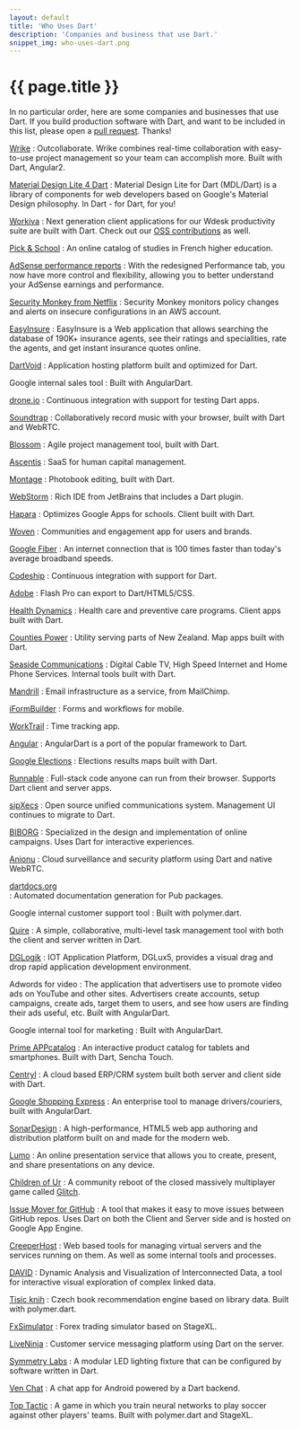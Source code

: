 ```yaml
---
layout: default
title: 'Who Uses Dart'
description: 'Companies and business that use Dart.'
snippet_img: who-uses-dart.png
---
```


# {{ page.title }}

In no particular order, here are some companies and businesses that use Dart.
If you build production software with Dart, and want
to be included in this list, please open a
[pull request](https://github.com/dart-lang/www.dartlang.org/blob/master/src/site/community/who-uses-dart.markdown). Thanks!

[Wrike](https://www.wrike.com/)
: Outcollaborate. Wrike combines real-time collaboration with easy-to-use project management so your team can accomplish more.
  Built with Dart, Angular2.

[Material Design Lite 4 Dart](http://www.material-design-lite.pub/)
: Material Design Lite for Dart (MDL/Dart) is a library of components for web developers based on Google's Material Design philosophy.
In Dart - for Dart, for you!

[Workiva](https://www.workiva.com/)
: Next generation client applications for our Wdesk productivity suite are built with Dart. Check out our [OSS contributions](https://pub.dartlang.org/search?q=workiva) as well.

[Pick & School](https://www.picknschool.com)
: An online catalog of studies in French higher education.

[AdSense performance reports](http://adsense.blogspot.co.uk/2015/04/new-adsense-performance-reports.html)
: With the redesigned Performance tab, you now have more control and flexibility, allowing you to better understand your AdSense earnings and performance.

[Security Monkey from Netflix](https://github.com/Netflix/security_monkey)
: Security Monkey monitors policy changes and alerts on insecure configurations in an AWS account.

[EasyInsure](https://www.easy.insure)
: EasyInsure is a Web application that allows searching the database of 190K+ insurance agents, see their ratings and specialities, rate the agents, and get instant insurance quotes online.

[DartVoid](http://www.dartvoid.com)
: Application hosting platform built and optimized for Dart. 

Google internal sales tool
: Built with AngularDart.

[drone.io](http://drone.io)
: Continuous integration with support for testing Dart apps.

[Soundtrap](https://www.soundtrap.com/)
: Collaboratively record music with your browser, built with Dart and WebRTC.

[Blossom](https://www.blossom.io/)
: Agile project management tool, built with Dart.

[Ascentis](http://www.ascentis.com/)
: SaaS for human capital management.

[Montage](http://www.montagebook.com/)
: Photobook editing, built with Dart.

[WebStorm](http://blog.jetbrains.com/webstorm/2013/11/webstorm-7-0-2-is-available/)
: Rich IDE from JetBrains that includes a Dart plugin.

[Hapara](http://hapara.com/)
: Optimizes Google Apps for schools. Client built with Dart.

[Woven](http://www.woven.org/)
: Communities and engagement app for users and brands.

[Google Fiber](https://fiber.google.com/about/)
: An internet connection that is 100 times faster than
  today's average broadband speeds.

[Codeship](https://www.codeship.io/)
: Continuous integration with support for Dart.

[Adobe](http://blogs.adobe.com/flashpro/2013/05/16/toolkit-for-dart-flash-pro/)
: Flash Pro can export to Dart/HTML5/CSS.

[Health Dynamics](http://www.healthdynamics.com/)
: Health care and preventive care programs. Client apps built with Dart.

[Counties Power](http://www.countiespower.com/)
: Utility serving parts of New Zealand. Map apps built with Dart.

[Seaside Communications](http://www.seaside.ns.ca/)
: Digital Cable TV, High Speed Internet and Home Phone Services. Internal
  tools built with Dart.

[Mandrill](http://mandrill.com/)
: Email infrastructure as a service, from MailChimp.

[iFormBuilder](https://www.iformbuilder.com/)
: Forms and workflows for mobile.

[WorkTrail](https://worktrail.net)
: Time tracking app.

[Angular](https://github.com/angular/angular.dart)
: AngularDart is a port of the popular framework to Dart.

[Google Elections](http://news.dartlang.org/2013/09/googles-german-election-map-powered-by.html)
: Elections results maps built with Dart.

[Runnable](http://runnable.com)
: Full-stack code anyone can run from their browser. Supports Dart client
  and server apps.
  
[sipXecs](http://sipfoundry.org)
: Open source unified communications system. Management UI continues to migrate
  to Dart.

[BIBORG](http://www.biborg.com/)
: Specialized in the design and implementation of online campaigns. Uses
  Dart for interactive experiences.

[Anionu](https://anionu.com)
: Cloud surveillance and security platform using Dart and native WebRTC.
  
[dartdocs.org](http://www.dartdocs.org)  
: Automated documentation generation for Pub packages.

Google internal customer support tool
: Built with polymer.dart.

[Quire](https://quire.io/)
: A simple, collaborative, multi-level task management tool with both the client and server written in Dart.

[DGLogik](http://www.dglogik.com/)
: IOT Application Platform, DGLux5, provides a visual drag and drop rapid application development environment.

Adwords for video
: The application that advertisers use to promote video ads on YouTube
  and other sites. Advertisers create accounts, setup campaigns, create ads,
  target them to users, and see how users are finding their ads useful, etc.
  Built with AngularDart.

Google internal tool for marketing
: Built with AngularDart.

[Prime APPcatalog](http://www.primeapp.it/en)
: An interactive product catalog for tablets and smartphones. Built with Dart, Sencha Touch.

[Centryl](http://www.centryl.com)
: A cloud based ERP/CRM system built both server and client side with Dart. 

[Google Shopping Express](https://www.google.com/shopping/express/)
: An enterprise tool to manage drivers/couriers, built with AngularDart.

[SonarDesign](http://www.sonardesign.com)
: A high-performance, HTML5 web app authoring and distribution platform built on and made for the modern web.

[Lumo](http://lumo.sonardesign.com)
: An online presentation service that allows you to create, present, and share presentations on any device.

[Children of Ur](http://www.childrenofur.com/)
: A community reboot of the closed massively multiplayer game called [Glitch](http://glitchthegame.com).

[Issue Mover for GitHub](https://github-issue-mover.appspot.com/)
: A tool that makes it easy to move issues between GitHub repos. Uses Dart on both the Client and Server side and is hosted on Google App Engine.

[CreeperHost](http://www.creeperhost.net/)
: Web based tools for managing virtual servers and the services running on them. As well as some internal tools and processes.

[DAVID](https://github.com/ins0m/DAVID)
: Dynamic Analysis and Visualization of Interconnected Data, a tool for interactive visual exploration of complex linked data. 

[Tisíc knih](http://tisicknih.cz/)
: Czech book recommendation engine based on library data. Built with polymer.dart.

[FxSimulator](http://fxsimulator.com/)
: Forex trading simulator based on StageXL.

[LiveNinja](https://liveninja.com/)
: Customer service messaging platform using Dart on the server.

[Symmetry Labs](http://app.symmetry-labs.com/)
: A modular LED lighting fixture that can be configured by software written in Dart.

[Ven Chat](https://www.ven.chat)
: A chat app for Android powered by a Dart backend.

[Top Tactic](https://www.top-tactic.com/en)
: A game in which you train neural networks to play soccer against other players' teams. Built with polymer.dart and StageXL.
